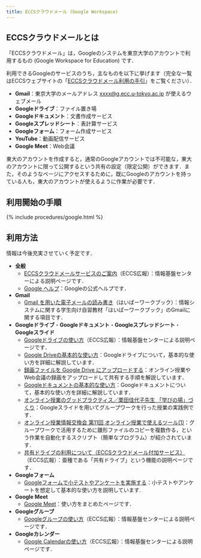 ```yaml
---
title: ECCSクラウドメール (Google Workspace)
---
```


## ECCSクラウドメールとは

「ECCSクラウドメール」は，Googleのシステムを東京大学のアカウントで利用するもの (Google Workspace for Education) です．

利用できるGoogleのサービスのうち，主なものを以下に挙げます（完全な一覧はECCSウェブサイトの「[ECCSクラウドメール利用の手引](https://www.ecc.u-tokyo.ac.jp/announcement/2017/04/26_2495.html)」をご覧ください）．

- **Gmail**：東京大学のメールアドレス xxxx@g.ecc.u-tokyo.ac.jp が使えるウェブメール
- **Googleドライブ**：ファイル置き場
- **Googleドキュメント**：文書作成サービス
- **Googleスプレッドシート**：表計算サービス
- **Googleフォーム**：フォーム作成サービス
- **YouTube**：動画配信サービス
- **Google Meet**：Web会議

東大のアカウントを作成すると，通常のGoogleアカウントでは不可能な，東大のアカウントに限って公開するという共有の設定（限定公開）ができます．また，そのようなページにアクセスするために，既にGoogleのアカウントを持っている人も，東大のアカウントが使えるように作業が必要です．

## 利用開始の手順

{% include procedures/google.html %}

## 利用方法

情報は今後充実させていく予定です．

- **全般**
    - [ECCSクラウドメールサービスのご案内](https://www.ecc.u-tokyo.ac.jp/announcement/2016/02/08_2116.html)（ECCS広報）：情報基盤センターによる説明ページです．
    - [Google ヘルプ](https://support.google.com/)：Googleの公式ヘルプです．
- **Gmail**
    - [Gmail を用いた電子メールの読み書き](https://hwb.ecc.u-tokyo.ac.jp/wp/literacy/email/gmail/)（はいぱーワークブック）：情報システムに関する学生向け自習教材「はいぱーワークブック」のGmailに関する項目です．
- **Googleドライブ**・**Googleドキュメント**・**Googleスプレッドシート**・**Googleスライド**
    - [Googleドライブの使い方](https://www.ecc.u-tokyo.ac.jp/announcement/2017/04/27_2503.html)（ECCS広報）：情報基盤センターによる説明ページです．
    - [Google Driveの基本的な使い方](/articles/google-drive/)：Googleドライブについて，基本的な使い方を詳細に解説しています．
    - [録画ファイルを Google Drive にアップロードする](/faculty_members/how/google/share_video)：オンライン授業やWeb会議の録画をアップロードして共有する手順を解説しています．
    - [Googleドキュメントの基本的な使い方](/articles/google-document/)：Googleドキュメントについて，基本的な使い方を詳細に解説しています．
    - [オンライン授業のグッドプラクティス／栗田佳代子先生 「学びの場」づくり](/good-practice/interview/kurita)：Googleスライドを用いてグループワークを行った授業の実践例です．
    - [オンライン授業情報交換会 第11回 オンライン授業で使えるツール(1)](/events/luncheon/2020-06-24/)：グループワークで活用するために雛形ファイルのコピーを複数作る，という作業を自動化するスクリプト（簡単なプログラム）が紹介されています．
    - [共有ドライブの利用について（ECCSクラウドメール付加サービス）](https://www.ecc.u-tokyo.ac.jp/announcement/2018/04/23_2794.html)（ECCS広報）：亜種である「共有ドライブ」という機能の説明ページです．
- **Googleフォーム**
    - [Googleフォームで小テストやアンケートを実施する](/articles/google-form/)：小テストやアンケートを想定して基本的な使い方を説明しています.
- **Google Meet**
    - [Google Meet](/meet/)：使い方をまとめたページです．
- **Googleグループ**
    - [Googleグループの使い方](https://www.ecc.u-tokyo.ac.jp/announcement/2017/04/27_2504.html)（ECCS広報）：情報基盤センターによる説明ページです．
- **Googleカレンダー**
    - [Google Calendarの使い方](https://www.ecc.u-tokyo.ac.jp/announcement/2017/04/27_2505.html)（ECCS広報）：情報基盤センターによる説明ページです．
